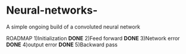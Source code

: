 # Neural-networks-
A simple ongoing build of a convoluted neural network


ROADMAP
1)Initialization  **DONE**
2)Feed forward    **DONE**
3)Network error   **DONE**
4)output error    **DONE**
5)Backward pass   
